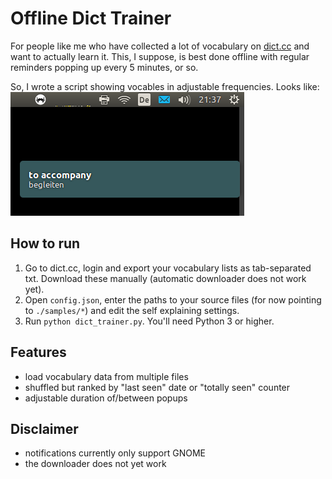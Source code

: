 Offline Dict Trainer
====================

For people like me who have collected a lot of vocabulary on [dict.cc](www.dict.cc)
and want to actually learn it. This, I suppose, is best done offline with
regular reminders popping up every 5 minutes, or so.

So, I wrote a script showing vocables in adjustable frequencies. Looks like:
![popup preview](./demo.png)

How to run
----------
1. Go to dict.cc, login and export your vocabulary lists as tab-separated txt.
   Download these manually (automatic downloader does not work yet).
2. Open `config.json`, enter the paths to your source files (for now pointing
   to `./samples/*`) and edit the self explaining settings.
3. Run `python dict_trainer.py`. You'll need Python 3 or higher.

Features
--------
* load vocabulary data from multiple files
* shuffled but ranked by "last seen" date or "totally seen" counter
* adjustable duration of/between popups

Disclaimer
----------
* notifications currently only support GNOME
* the downloader does not yet work
